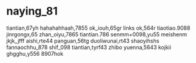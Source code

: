 # naying_81
tiantian,67yh
hahahahhaah,7855
ok_iouh,65gr
links ok,564r
tiaotiao.9088
jinrgongx,65
zhan_oiyu,7865
tiantian.786
senmm+0098,yu55
meishenm
jkjk_jfff
aishi,rte44
panguan,56tg
duoliwunai,rt43
shaoyihshs
fannaochhu_878
shif_098
tiantian,tyrf43
zhibo
yuenna,5643
kojkii
ghgghu,y556
8907hok

